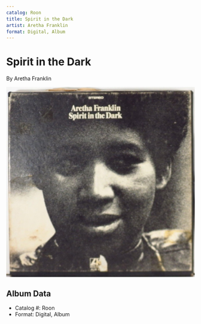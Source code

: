 ```yaml
---
catalog: Roon
title: Spirit in the Dark
artist: Aretha Franklin
format: Digital, Album
---
```


# Spirit in the Dark

By Aretha Franklin

![](../../assets/albumcovers/Aretha_Franklin-Spirit_in_the_Dark.png)

## Album Data

- Catalog #: Roon
- Format: Digital, Album


